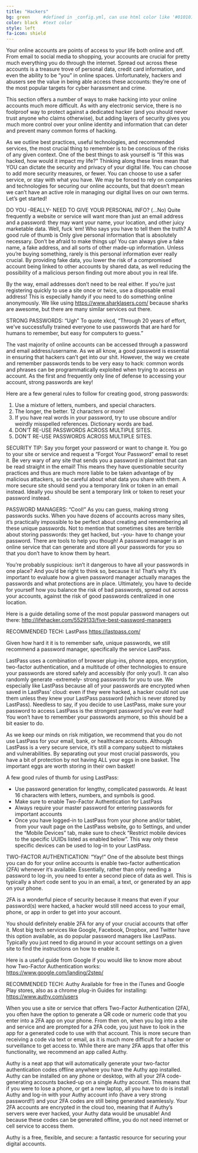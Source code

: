 ```yaml
---
title: "Hackers"
bg: green     #defined in _config.yml, can use html color like '#010101'
color: black  #text color
style: left
fa-icon: shield
---
```


Your online accounts are points of access to your life both online and off. From email to social media to shopping, your accounts are crucial for pretty much everything you do through the internet. Spread out across these accounts is a treasure trove of personal data, credit card information, and even the ability to be “you” in online spaces. Unfortunately, hackers and abusers see the value in being able access these accounts: they’re one of the most popular targets for cyber harassment and crime.

This section offers a number of ways to make hacking into your online accounts much more difficult. As with any electronic service, there is no foolproof way to protect against a dedicated hacker (and you should never trust anyone who claims otherwise), but adding layers of security gives you much more control over your online identity and information that can deter and prevent many common forms of hacking.

As we outline best practices, useful technologies, and recommended services, the most crucial thing to remember is to be conscious of the risks of any given context. One of the best things to ask yourself is “If this was hacked, how would it impact my life?” Thinking along these lines mean that YOU can dictate the security and privacy of your digital life. You can choose to add more security measures, or fewer. You can choose to use a safer service, or stay with what you have. We may be forced to rely on companies and technologies for securing our online accounts, but that doesn’t mean we can’t have an active role in managing our digital lives on our own terms. Let’s get started!

DO YOU -REALLY- NEED TO GIVE YOUR PERSONAL INFO? (...No)
Quite frequently a website or service will want more than just an email address and a password: they may want your name, your location, and other juicy marketable data. Well, fuck ‘em! Who says you have to tell them the truth? A good rule of thumb is Only give personal information that is absolutely necessary. Don’t be afraid to make things up! You can always give a fake name, a fake address, and all sorts of other made-up information. Unless you’re buying something, rarely is this personal information ever really crucial. By providing fake data, you lower the risk of a compromised account being linked to other accounts by shared data, as well reducing the possibility of a malicious person finding out more about you in real life.

By the way, email addresses don’t need to be real either. If you’re just registering quickly to use a site once or twice, use a disposable email address! This is especially handy if you need to do something online anonymously. We like using https://www.sharklasers.com/ because sharks are awesome, but there are many similar services out there.

STRONG PASSWORDS: “Ugh”
To quote xkcd, “Through 20 years of effort, we've successfully trained everyone to use passwords that are hard for humans to remember, but easy for computers to guess.”

The vast majority of online accounts can be accessed through a password and email address/username. As we all know, a good password is essential in ensuring that hackers can’t get into our shit. However, the way we create and remember passwords tends to be very easy to hack: common words and phrases can be programmatically exploited when trying to access an account. As the first and frequently only line of defense to accessing your account, strong passwords are key!

Here are a few general rules to follow for creating good, strong passwords:
1. Use a mixture of letters, numbers, and special characters.
2. The longer, the better. 12 characters or more!
3. If you have real words in your password, try to use obscure and/or weirdly misspelled references. Dictionary words are bad.
4. DON’T RE-USE PASSWORDS ACROSS MULTIPLE SITES.
5. DON’T RE-USE PASSWORDS ACROSS MULTIPLE SITES.

SECURITY TIP: Say you forget your password or want to change it. You go to your site or service and request a “Forgot Your Password” email to reset it. Be very wary of any site that sends you a password in plaintext that can be read straight in the email! This means they have questionable security practices and thus are much more liable to be taken advantage of by malicious attackers, so be careful about what data you share with them. A more secure site should send you a temporary link or token in an email instead. Ideally you should be sent a temporary link or token to reset your password instead.

PASSWORD MANAGERS: “Cool!”
As you can guess, making strong passwords sucks. When you have dozens of accounts across many sites, it’s practically impossible to be perfect about creating and remembering all these unique passwords. Not to mention that sometimes sites are terrible about storing passwords: they get hacked, but -you- have to change your password. There are tools to help you though! A password manager is an online service that can generate and store all your passwords for you so that you don’t have to know them by heart.

You’re probably suspicious: isn’t it dangerous to have all your passwords in one place? And you’d be right to think so, because it is! That’s why it’s important to evaluate how a given password manager actually manages the passwords and what protections are in place. Ultimately, you have to decide for yourself how you balance the risk of bad passwords, spread out across your accounts, against the risk of good passwords centralized in one location.

Here is a guide detailing some of the most popular password managers out there:
http://lifehacker.com/5529133/five-best-password-managers

RECOMMENDED TECH: LastPass
https://lastpass.com/

Given how hard it it is to remember safe, unique passwords, we still recommend a password manager, specifically the service LastPass.


LastPass uses a combination of browser plug-ins, phone apps, encryption, two-factor authentication, and a multitude of other technologies to ensure your passwords are stored safely and accessibly (for only you!). It can also randomly generate -extremely- strong passwords for you to use. We especially like LastPass because all of your passwords are encrypted when saved in LastPass’ cloud: even if they were hacked, a hacker could not use them unless they knew your LastPass password (which is never stored by LastPass). Needless to say, if you decide to use LastPass, make sure your password to access LastPass is the strongest password you’ve ever had! You won’t have to remember your passwords anymore, so this should be a bit easier to do.

As we keep our minds on risk mitigation, we recommend that you do not use LastPass for your email, bank, or healthcare accounts. Although LastPass is a very secure service, it’s still a company subject to mistakes and vulnerabilities. By separating out your most crucial passwords, you have a bit of protection by not having ALL your eggs in one basket. The important eggs are worth storing in their own basket!

A few good rules of thumb for using LastPass:
- Use password generation for lengthy, complicated passwords. At least 16 characters with letters, numbers, and symbols is good.
- Make sure to enable Two-Factor Authentication for LastPass
- Always require your master password for entering passwords for important accounts
- Once you have logged-in to LastPass from your phone and/or tablet, from your vault page on the LastPass website, go to Settings, and under the “Mobile Devices” tab, make sure to check “Restrict mobile devices to the specific UUIDs listed as enabled below”. This way only these specific devices can be used to log-in to your LastPass.

TWO-FACTOR AUTHENTICATION: “Yay!”
One of the absolute best things you can do for your online accounts is enable two-factor authentication (2FA) whenever it’s available. Essentially, rather than only needing a password to log-in, you need to enter a second piece of data as well. This is typically a short code sent to you in an email, a text, or generated by an app on your phone. 

2FA is a wonderful piece of security because it means that even if your password(s) were hacked, a hacker would still need access to your email, phone, or app in order to get into your account.

You should definitely enable 2FA for any of your crucial accounts that offer it. Most big tech services like Google, Facebook, Dropbox, and Twitter have this option available, as do popular password managers like LastPass. Typically you just need to dig around in your account settings on a given site to find the instructions on how to enable it.

Here is a useful guide from Google if you would like to know more about how Two-Factor Authentication works:
https://www.google.com/landing/2step/

RECOMMENDED TECH: Authy
Available for free in the iTunes and Google Play stores, also as a chrome plug-in
Guides for installing: https://www.authy.com/users

When you use a site or service that offers Two-Factor Authentication (2FA), you often have the option to generate a QR code or numeric code that you enter into a 2FA app on your phone. From then on, when you log into a site and service and are prompted for a 2FA code, you just have to look in the app for a generated code to use with that account. This is more secure than receiving a code via text or email, as it is much more difficult for a hacker or surveillance to get access to. While there are many 2FA apps that offer this functionality, we recommend an app called Authy.

Authy is a neat app that will automatically generate your two-factor authentication codes offline anywhere you have the Authy app installed. Authy can be installed on any phone or desktop, with all your 2FA code-generating accounts backed-up on a single Authy account. This means that if you were to lose a phone, or get a new laptop, all you have to do is install Authy and log-in with your Authy account info (have a very strong password!!) and your 2FA codes are still being generated seamlessly. Your 2FA accounts are encrypted in the cloud too, meaning that if Authy’s servers were ever hacked, your Authy data would be unusable! And because these codes can be generated offline, you do not need internet or cell service to access them.

Authy is a free, flexible, and secure: a fantastic resource for securing your digital accounts.